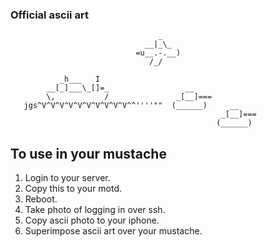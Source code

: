 ### Official ascii art ###

```
                                 _
                              __|_\_
                            =u__.-.__)
                               /_/

           _h___   I
        __[_]___\_[]=_                 __
        \,           /               _[__]===
   jgs^V^V^V^V^V^V^V^V^V^V^^''''""  (______)     __
                                               _[__]===
                                              (______)
```

## To use in your mustache

1. Login to your server.
2. Copy this to your motd.
3. Reboot.
4. Take photo of logging in over ssh.
5. Copy ascii photo to your iphone.
6. Superimpose ascii art over your mustache.
